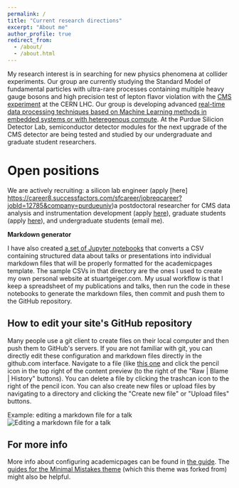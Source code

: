 ```yaml
---
permalink: /
title: "Current research directions"
excerpt: "About me"
author_profile: true
redirect_from: 
  - /about/
  - /about.html
---
```

My research interest is in searching for new physics phenomena at collider experiments. Our group are currently studying the Standard Model of fundamental particles with ultra-rare processes containing multiple heavy gauge bosons and high precision test of lepton flavor violation with the [CMS experiment](https://home.cern/science/experiments/cms) at the CERN LHC. Our group is developing advanced [real-time data processing techniques based on Machine Learning methods in embedded systems or with heteregenous compute](https://fastmachinelearning.org/index.html). At the Purdue Silicion Detector Lab, semiconductor detector modules for the next upgrade of the CMS detector are being tested and studied by our undergraduate and graduate student researchers.

Open positions
======
We are actively recruiting: a silicon lab engineer (apply [here]  https://career8.successfactors.com/sfcareer/jobreqcareer?jobId=12785&company=purdueuniv)a postdoctoral researcher for CMS data analysis and instrumentation development (apply [here](https://inspirehep.net/jobs/1796307)), graduate students (apply [here](https://www.physics.purdue.edu/academic-programs/future_students/admissions.html)), and undergraduate students (email me).

**Markdown generator**

I have also created [a set of Jupyter notebooks](https://github.com/academicpages/academicpages.github.io/tree/master/markdown_generator
) that converts a CSV containing structured data about talks or presentations into individual markdown files that will be properly formatted for the academicpages template. The sample CSVs in that directory are the ones I used to create my own personal website at stuartgeiger.com. My usual workflow is that I keep a spreadsheet of my publications and talks, then run the code in these notebooks to generate the markdown files, then commit and push them to the GitHub repository.

How to edit your site's GitHub repository
------
Many people use a git client to create files on their local computer and then push them to GitHub's servers. If you are not familiar with git, you can directly edit these configuration and markdown files directly in the github.com interface. Navigate to a file (like [this one](https://github.com/academicpages/academicpages.github.io/blob/master/_talks/2012-03-01-talk-1.md) and click the pencil icon in the top right of the content preview (to the right of the "Raw | Blame | History" buttons). You can delete a file by clicking the trashcan icon to the right of the pencil icon. You can also create new files or upload files by navigating to a directory and clicking the "Create new file" or "Upload files" buttons. 

Example: editing a markdown file for a talk
![Editing a markdown file for a talk](/images/editing-talk.png)

For more info
------
More info about configuring academicpages can be found in [the guide](https://academicpages.github.io/markdown/). The [guides for the Minimal Mistakes theme](https://mmistakes.github.io/minimal-mistakes/docs/configuration/) (which this theme was forked from) might also be helpful.
